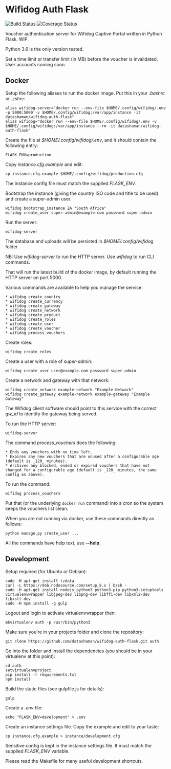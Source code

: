 # Wifidog Auth Flask

[![Build Status](http://drone.datashaman.com/api/badges/datashaman/wifidog-auth-flask/status.svg)](http://drone.datashaman.com/datashaman/wifidog-auth-flask)
[![Coverage Status](https://coveralls.io/repos/github/datashaman/wifidog-auth-flask/badge.svg?branch=master)](https://coveralls.io/github/datashaman/wifidog-auth-flask?branch=master)

Voucher authentication server for Wifidog Captive Portal written in Python Flask. WIP.

Python 3.6 is the only version tested.

Set a time limit or transfer limit (in MB) before the voucher is invalidated. User accounts coming soon.

## Docker

Setup the following aliases to run the docker image. Put this in your _.bashrc_ or _.zshrc_:

    alias wifidog-server="docker run --env-file $HOME/.config/wifidog/.env -p 5000:5000 -v $HOME/.config/wifidog:/var/app/instance -it datashaman/wifidog-auth-flask"
    alias wifidog="docker run --env-file $HOME/.config/wifidog/.env -v $HOME/.config/wifidog:/var/app/instance --rm -it datashaman/wifidog-auth-flask"

Create the file at _$HOME/.config/wifidog/.env_, and it should contain the following entry:

    FLASK_ENV=production

Copy _instance.cfg.example_ and edit:

    cp instance.cfg.example $HOME/.config/wifidog/production.cfg

The instance config file must match the supplied *FLASK_ENV*.

Bootstrap the instance (giving the country ISO code and title to be used) and create a super-admin user.

    wifidog bootstrap_instance ZA "South Africa"
    wifidog create_user super-admin@example.com password super-admin

Run the server:

    wifidog-server

The database and uploads will be persisted in _$HOME/.config/wifidog_ folder.

NB: Use _wifidog-server_ to run the HTTP server. Use _wifidog_ to run CLI commands.

That will run the latest build of the docker image, by default running the HTTP server on port 5000.

Various commands are available to help you manage the service:

    * wifidog create_country
    * wifidog create_currency
    * wifidog create_gateway
    * wifidog create_network
    * wifidog create_product
    * wifidog create_roles
    * wifidog create_user
    * wifidog create_voucher
    * wifidog process_vouchers

Create roles:

    wifidog create_roles

Create a user with a role of _super-admin_:

    wifidog create_user user@example.com password super-admin

Create a network and gateway with that network:

    wifidog create_network example-network "Example Network"
    wifidog create_gateway example-network example-gateway "Example Gateway"

The Wifidog client software should point to this service with the correct *gw_id* to identify the gateway being served.

To run the HTTP server:

    wifidog-server

The command *process_vouchers* does the following:

    * Ends any vouchers with no time left.
    * Expires any new vouchers that are unused after a configurable age (default is _120_ minutes).
    * Archives any blocked, ended or expired vouchers that have not changed for a configurable age (default is _120_ minutes, the same config as above).

To run the command:

    wifidog process_vouchers

Put that (or the underlying `docker run` command) into a cron so the system keeps the vouchers list clean.

When you are not running via docker, use these commands directly as follows:

    python manage.py create_user ...

All the commands have help text, use __--help__.

## Development

Setup required (for Ubuntu or Debian):

    sudo -H apt-get install tzdata
    curl -L https://deb.nodesource.com/setup_8.x | bash -
    sudo -H apt-get install nodejs python3 python3-pip python3-setuptools virtualenvwrapper libjpeg-dev libpng-dev libffi-dev libxml2-dev libxslt-dev
    sudo -H npm install -g gulp

Logout and login to activate virtualenvwrapper then:

    mkvirtualenv auth -p /usr/bin/python3

Make sure you're in your projects folder and clone the repository:

    git clone https://github.com/datashaman/wifidog-auth-flask.git auth

Go into the folder and install the dependencies (you should be in your virtualenv at this point):

    cd auth
    setvirtualenvproject
    pip install -r requirements.txt
    npm install

Build the static files (see gulpfile.js for details):

	gulp

Create a _.env_ file:

    echo "FLASK_ENV=development" > .env

Create an instance settings file. Copy the example and edit to your taste:

    cp instance.cfg.example > instance/development.cfg

Sensitive config is kept in the instance settings file. It must match the supplied *FLASK_ENV* variable.

Please read the Makefile for many useful development shortcuts.
